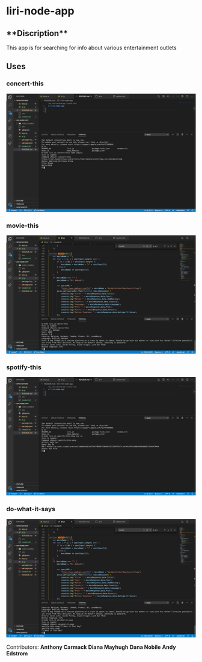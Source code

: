 <h1>liri-node-app</h1>

<h2> **Discription** </h2>
This app is for searching for info about various entertainment outlets



<h2>Uses</h2>


<h3>concert-this</h3>

![Concert-this](/images/concert-this.png)

<h3>movie-this</h3>

![movie-this](/images/movie-this.png)

<h3>spotify-this</h3>

![spotify-this](/images/spotify-this.png)

<h3>do-what-it-says</h3>

![do-what-it-says](/images/do-what-it-says.png)


Contributors:
<b>Anthony Carmack</b>
<b>Diana Mayhugh</b>
<b>Dana Nobile</b>
<b>Andy Edstrom</b>